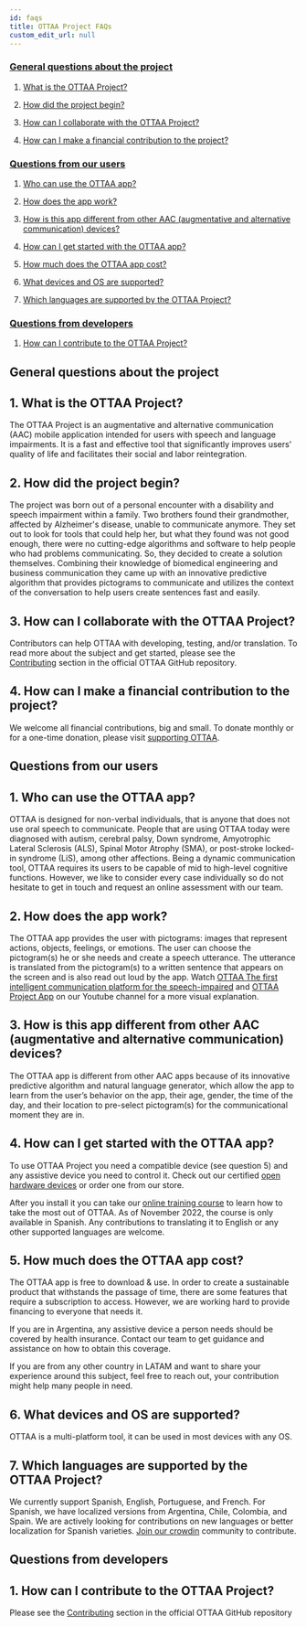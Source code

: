 ```yaml
---
id: faqs
title: OTTAA Project FAQs
custom_edit_url: null
---
```


### [General questions about the project](#general-questions-about-the-project)

1. [What is the OTTAA Project?](#what-is-the-ottaa-project)

1. [How did the project begin?](#how-did-the-project-begin)

1. [How can I collaborate with the OTTAA Project?](#how-can-i-collaborate-with-the-ottaa-project)

1. [How can I make a financial contribution to the project?](#how-can-i-make-a-financial-contribution-to-the-project)

### [Questions from our users](#questions-from-our-users)

1. [Who can use the OTTAA app?](#who-can-use-the-ottaa-app)

1. [How does the app work?](#how-does-the-app-work)

1. [How is this app different from other AAC (augmentative and alternative communication) devices?](#how-is-this-app-different-from-other-aac-augmentative-and-alternative-communication-devices)

1. [How can I get started with the OTTAA app?](#how-can-i-get-started-with-the-ottaa-app)

1. [How much does the OTTAA app cost?](#how-much-does-the-ottaa-app-cost)

1. [What devices and OS are supported?](#what-devices-and-os-are-supported)

1. [Which languages are supported by the OTTAA Project?](#which-languages-are-supported-by-the-ottaa-project)

### [Questions from developers](#questions-from-developers)

1. [How can I contribute to the OTTAA Project?](#how-can-i-contribute-to-the-ottaa-project)

## General questions about the project

**1.**  What is the OTTAA Project?
--------------------------
    

The OTTAA Project is an augmentative and alternative communication (AAC) mobile application intended for users with speech and language impairments. It is a fast and effective tool that significantly improves users' quality of life and facilitates their social and labor reintegration.

**2.**  How did the project begin?
--------------------------
    

The project was born out of a personal encounter with a disability and speech impairment within a family. Two brothers found their grandmother, affected by Alzheimer's disease, unable to communicate anymore. They set out to look for tools that could help her, but what they found was not good enough, there were no cutting-edge algorithms and software to help people who had problems communicating. So, they decided to create a solution themselves. Combining their knowledge of biomedical engineering and business communication they came up with an innovative predictive algorithm that provides pictograms to communicate and utilizes the context of the conversation to help users create sentences fast and easily.

**3.**  How can I collaborate with the OTTAA Project?
---------------------------------------------
    

Contributors can help OTTAA with developing, testing, and/or translation. To read more about the subject and get started, please see the [Contributing](https://github.com/OTTAA-Project/ottaa_project_flutter/blob/master/CONTRIBUTING.md) section in the official OTTAA GitHub repository.

**4.**  How can I make a financial contribution to the project?
-------------------------------------------------------
    

We welcome all financial contributions, big and small. To donate monthly or for a one-time donation, please visit [supporting OTTAA](https://www.ottaaproject.com/support-ottaa-project.php#:~:text=How%20to%20become%20a%20supporter).

## Questions from our users


**1.**  Who can use the OTTAA app?
--------------------------
    

OTTAA is designed for non-verbal individuals, that is anyone that does not use oral speech to communicate. People that are using OTTAA today were diagnosed with autism, cerebral palsy, Down syndrome, Amyotrophic Lateral Sclerosis (ALS), Spinal Motor Atrophy (SMA), or post-stroke locked-in syndrome (LiS), among other affections. Being a dynamic communication tool, OTTAA requires its users to be capable of mid to high-level cognitive functions. However, we like to consider every case individually so do not hesitate to get in touch and request an online assessment with our team.

**2.**  How does the app work?
----------------------
    

The OTTAA app provides the user with pictograms: images that represent actions, objects, feelings, or emotions. The user can choose the pictogram(s) he or she needs and create a speech utterance. The utterance is translated from the pictogram(s) to a written sentence that appears on the screen and is also read out loud by the app. Watch [OTTAA The first intelligent communication platform for the speech-impaired](https://www.youtube.com/watch?v=nQZRzBOWD-c) and [OTTAA Project App](https://www.youtube.com/watch?v=zAL7yWxc-gU) on our Youtube channel for a more visual explanation.

**3.**  How is this app different from other AAC (augmentative and alternative communication) devices?
----------------------------------------------------------------------------------------------
    

The OTTAA app is different from other AAC apps because of its innovative predictive algorithm and natural language generator, which allow the app to learn from the user’s behavior on the app, their age, gender, the time of the day, and their location to pre-select pictogram(s) for the communicational moment they are in.

**4.**  How can I get started with the OTTAA app?
-----------------------------------------
    

To use OTTAA Project you need a compatible device (see question 5) and any assistive device you need to control it. Check out our certified [open hardware devices](../Accesibility/sipAndPuff) or order one from our store.

After you install it you can take our [online training course](https://www.ottaaproject.com/autoworkshop/) to learn how to take the most out of OTTAA. As of November 2022, the course is only available in Spanish. Any contributions to translating it to English or any other supported languages are welcome.

**5.**  How much does the OTTAA app cost?
---------------------------------
    

The OTTAA app is free to download & use. In order to create a sustainable product that withstands the passage of time, there are some features that require a subscription to access. However, we are working hard to provide financing to everyone that needs it.

If you are in Argentina, any assistive device a person needs should be covered by health insurance. Contact our team to get guidance and assistance on how to obtain this coverage.

If you are from any other country in LATAM and want to share your experience around this subject, feel free to reach out, your contribution might help many people in need.

**6.**  What devices and OS are supported?
----------------------------------
    

OTTAA is a multi-platform tool, it can be used in most devices with any OS.

**7.**  Which languages are supported by the OTTAA Project?
---------------------------------------------------
    

We currently support Spanish, English, Portuguese, and French. For Spanish, we have localized versions from Argentina, Chile, Colombia, and Spain. We are actively looking for contributions on new languages or better localization for Spanish varieties. [Join our crowdin](https://crowdin.com/project/ottaa-project) community to contribute.

## Questions from developers

**1.** How can I contribute to the OTTAA Project?
------------------------------------------
    

Please see the [Contributing](https://github.com/OTTAA-Project/ottaa_project_flutter/blob/master/CONTRIBUTING.md) section in the official OTTAA GitHub repository